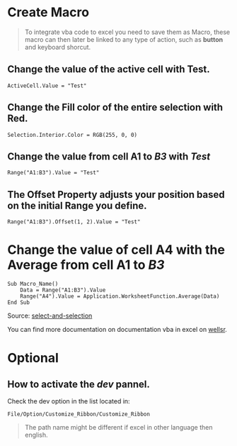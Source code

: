 # Create Macro

> To integrate vba code to excel you need to save them as Macro, these macro can then later be linked to any type of action, such as __button__ and keyboard shorcut.

## Change the value of the active cell with __Test__.
~~~
ActiveCell.Value = "Test"
~~~

## Change the __Fill__ color of the entire selection with __Red__.
~~~
Selection.Interior.Color = RGB(255, 0, 0)
~~~

## Change the value from cell __A1__ to _B3_ with _Test_
~~~
Range("A1:B3").Value = "Test"
~~~

## The Offset Property adjusts your position based on the initial Range you define.
~~~
Range("A1:B3").Offset(1, 2).Value = "Test"
~~~

# Change the value of cell __A4__ with the __Average__ from cell __A1__ to _B3_
~~~
Sub Macro_Name()
    Data = Range("A1:B3").Value
    Range("A4").Value = Application.WorksheetFunction.Average(Data)
End Sub
~~~

Source: [select-and-selection](https://wellsr.com/vba/excel/select-and-selection/) 

You can find more documentation on documentation vba in excel on [wellsr](https://wellsr.com/vba/excel/).


# Optional
## How to activate the _dev_ pannel.
Check the dev option in the list located in:
~~~
File/Option/Customize_Ribbon/Customize_Ribbon
~~~
> The path name might be different if excel in other language then english.
